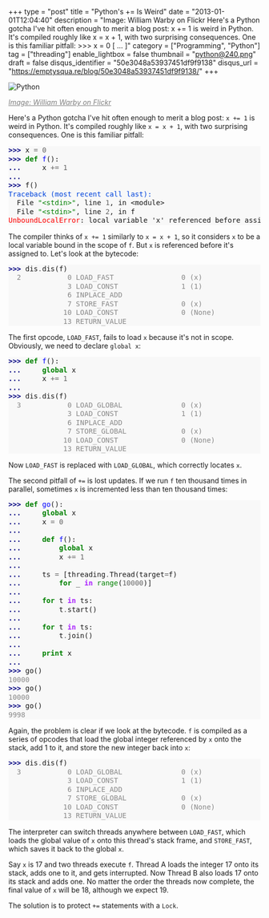 +++
type = "post"
title = "Python's += Is Weird"
date = "2013-01-01T12:04:40"
description = "Image: William Warby on Flickr Here's a Python gotcha I've hit often enough to merit a blog post: x += 1 is weird in Python. It's compiled roughly like x = x + 1, with two surprising consequences. One is this familiar pitfall: &gt;&gt;&gt; x = 0 [ ... ]"
category = ["Programming", "Python"]
tag = ["threading"]
enable_lightbox = false
thumbnail = "python@240.png"
draft = false
disqus_identifier = "50e3048a53937451df9f9138"
disqus_url = "https://emptysqua.re/blog/50e3048a53937451df9f9138/"
+++

<p><img style="display:block; margin-left:auto; margin-right:auto;" src="python.png" alt="Python" title="python.png" border="0"   /></p>
<p><a style="color: gray; font-style: italic" href="http://www.flickr.com/photos/wwarby/3279021508/">Image: William Warby on Flickr</a></p>
<p>Here's a Python gotcha I've hit often enough to merit a blog post: <code>x += 1</code> is weird in Python. It's compiled roughly like <code>x = x + 1</code>, with two surprising consequences. One is this familiar pitfall:</p>
<div class="codehilite" style="background: #f8f8f8"><pre style="line-height: 125%"><span style="color: #000080; font-weight: bold">&gt;&gt;&gt; </span>x <span style="color: #666666">=</span> <span style="color: #666666">0</span>
<span style="color: #000080; font-weight: bold">&gt;&gt;&gt; </span><span style="color: #008000; font-weight: bold">def</span> <span style="color: #0000FF">f</span>():
<span style="color: #000080; font-weight: bold">... </span>    x <span style="color: #666666">+=</span> <span style="color: #666666">1</span>
<span style="color: #000080; font-weight: bold">... </span>
<span style="color: #000080; font-weight: bold">&gt;&gt;&gt; </span>f()
<span style="color: #0044DD">Traceback (most recent call last):</span>
  File <span style="color: #008000">&quot;&lt;stdin&gt;&quot;</span>, line <span style="color: #666666">1</span>, in &lt;module&gt;
  File <span style="color: #008000">&quot;&lt;stdin&gt;&quot;</span>, line <span style="color: #666666">2</span>, in f
<span style="color: #FF0000">UnboundLocalError</span>: local variable &#39;x&#39; referenced before assignment
</pre></div>


<p>The compiler thinks of <code>x += 1</code> similarly to <code>x = x + 1</code>, so it considers <code>x</code> to be a local variable bound in the scope of <code>f</code>. But <code>x</code> is referenced before it's assigned to. Let's look at the bytecode:</p>
<div class="codehilite" style="background: #f8f8f8"><pre style="line-height: 125%"><span style="color: #000080; font-weight: bold">&gt;&gt;&gt; </span>dis<span style="color: #666666">.</span>dis(f)
<span style="color: #888888">  2           0 LOAD_FAST                0 (x)</span>
<span style="color: #888888">              3 LOAD_CONST               1 (1)</span>
<span style="color: #888888">              6 INPLACE_ADD         </span>
<span style="color: #888888">              7 STORE_FAST               0 (x)</span>
<span style="color: #888888">             10 LOAD_CONST               0 (None)</span>
<span style="color: #888888">             13 RETURN_VALUE   </span>
</pre></div>


<p>The first opcode, <code>LOAD_FAST</code>, fails to load <code>x</code> because it's not in scope. Obviously, we need to declare <code>global x</code>:</p>
<div class="codehilite" style="background: #f8f8f8"><pre style="line-height: 125%"><span style="color: #000080; font-weight: bold">&gt;&gt;&gt; </span><span style="color: #008000; font-weight: bold">def</span> <span style="color: #0000FF">f</span>():
<span style="color: #000080; font-weight: bold">... </span>    <span style="color: #008000; font-weight: bold">global</span> x
<span style="color: #000080; font-weight: bold">... </span>    x <span style="color: #666666">+=</span> <span style="color: #666666">1</span>
<span style="color: #000080; font-weight: bold">... </span>
<span style="color: #000080; font-weight: bold">&gt;&gt;&gt; </span>dis<span style="color: #666666">.</span>dis(f)
<span style="color: #888888">  3           0 LOAD_GLOBAL              0 (x)</span>
<span style="color: #888888">              3 LOAD_CONST               1 (1)</span>
<span style="color: #888888">              6 INPLACE_ADD         </span>
<span style="color: #888888">              7 STORE_GLOBAL             0 (x)</span>
<span style="color: #888888">             10 LOAD_CONST               0 (None)</span>
<span style="color: #888888">             13 RETURN_VALUE    </span>
</pre></div>


<p>Now <code>LOAD_FAST</code> is replaced with <code>LOAD_GLOBAL</code>, which correctly locates <code>x</code>.</p>
<p>The second pitfall of <code>+=</code> is lost updates. If we run <code>f</code> ten thousand times in parallel, sometimes <code>x</code> is incremented less than ten thousand times:</p>
<div class="codehilite" style="background: #f8f8f8"><pre style="line-height: 125%"><span style="color: #000080; font-weight: bold">&gt;&gt;&gt; </span><span style="color: #008000; font-weight: bold">def</span> <span style="color: #0000FF">go</span>():
<span style="color: #000080; font-weight: bold">... </span>    <span style="color: #008000; font-weight: bold">global</span> x
<span style="color: #000080; font-weight: bold">... </span>    x <span style="color: #666666">=</span> <span style="color: #666666">0</span>
<span style="color: #000080; font-weight: bold">...</span>
<span style="color: #000080; font-weight: bold">... </span>    <span style="color: #008000; font-weight: bold">def</span> <span style="color: #0000FF">f</span>():
<span style="color: #000080; font-weight: bold">... </span>        <span style="color: #008000; font-weight: bold">global</span> x
<span style="color: #000080; font-weight: bold">... </span>        x <span style="color: #666666">+=</span> <span style="color: #666666">1</span>
<span style="color: #000080; font-weight: bold">...</span>
<span style="color: #000080; font-weight: bold">... </span>    ts <span style="color: #666666">=</span> [threading<span style="color: #666666">.</span>Thread(target<span style="color: #666666">=</span>f)
<span style="color: #000080; font-weight: bold">... </span>        <span style="color: #008000; font-weight: bold">for</span> _ <span style="color: #AA22FF; font-weight: bold">in</span> <span style="color: #008000">range</span>(<span style="color: #666666">10000</span>)]
<span style="color: #000080; font-weight: bold">...</span>
<span style="color: #000080; font-weight: bold">... </span>    <span style="color: #008000; font-weight: bold">for</span> t <span style="color: #AA22FF; font-weight: bold">in</span> ts:
<span style="color: #000080; font-weight: bold">... </span>        t<span style="color: #666666">.</span>start()
<span style="color: #000080; font-weight: bold">...</span>
<span style="color: #000080; font-weight: bold">... </span>    <span style="color: #008000; font-weight: bold">for</span> t <span style="color: #AA22FF; font-weight: bold">in</span> ts:
<span style="color: #000080; font-weight: bold">... </span>        t<span style="color: #666666">.</span>join()
<span style="color: #000080; font-weight: bold">...</span>
<span style="color: #000080; font-weight: bold">... </span>    <span style="color: #008000; font-weight: bold">print</span> x
<span style="color: #000080; font-weight: bold">... </span>
<span style="color: #000080; font-weight: bold">&gt;&gt;&gt; </span>go()
<span style="color: #888888">10000</span>
<span style="color: #000080; font-weight: bold">&gt;&gt;&gt; </span>go()
<span style="color: #888888">10000</span>
<span style="color: #000080; font-weight: bold">&gt;&gt;&gt; </span>go()
<span style="color: #888888">9998</span>
</pre></div>


<p>Again, the problem is clear if we look at the bytecode. <code>f</code> is compiled as a series of opcodes that load the global integer referenced by <code>x</code> onto the stack, add 1 to it, and store the new integer back into <code>x</code>:</p>
<div class="codehilite" style="background: #f8f8f8"><pre style="line-height: 125%"><span style="color: #000080; font-weight: bold">&gt;&gt;&gt; </span>dis<span style="color: #666666">.</span>dis(f)
<span style="color: #888888">  3           0 LOAD_GLOBAL              0 (x)</span>
<span style="color: #888888">              3 LOAD_CONST               1 (1)</span>
<span style="color: #888888">              6 INPLACE_ADD         </span>
<span style="color: #888888">              7 STORE_GLOBAL             0 (x)</span>
<span style="color: #888888">             10 LOAD_CONST               0 (None)</span>
<span style="color: #888888">             13 RETURN_VALUE</span>
</pre></div>


<p>The interpreter can switch threads anywhere between <code>LOAD_FAST</code>, which loads the global value of <code>x</code> onto this thread's stack frame, and <code>STORE_FAST</code>, which saves it back to the global <code>x</code>.</p>
<p>Say <code>x</code> is 17 and two threads execute <code>f</code>. Thread A loads the integer 17 onto its stack, adds one to it, and gets interrupted. Now Thread B also loads 17 onto its stack and adds one. No matter the order the threads now complete, the final value of <code>x</code> will be 18, although we expect 19.</p>
<p>The solution is to protect <code>+=</code> statements with a <code>Lock</code>.</p>

